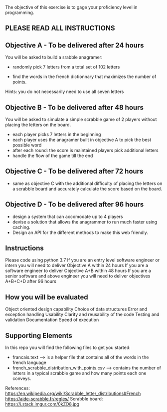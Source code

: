 
The objective of this exercise is to gage your proficiency level in programming.

PLEASE READ ALL INSTRUCTIONS
----------------------------

Objective A - To be delivered after 24 hours
-----------------------------------
You will be asked to build a srabble anagramer:

* randomly pick 7 letters from a total set of 102 letters

* find the words in the french dictionnary that maximizes the number of points.

Hints: you do not necessarily need to use all seven letters

Objective B - To be delivered after 48 hours
--------------------------------------------
You will be asked to simulate a simple scrabble game of 2 players without placing the letters on the board.

* each player picks 7 letters in the beginning
* each player uses the anagramer built in objective A to pick the best possible word
* after each round:
  the score is maintained
  players pick additional letters
* handle the flow of the game till the end


Objective C - To be delivered after 72 hours
--------------------------------------------
* same as objective C with the additional difficulty of placing the letters on a scrabble board and accurately calculate the score based on the board.

Objective D - To be delivered after 96 hours
--------------------------------------------
* design a system that can accomodate up to 4 players
* devise a solution that allows the anagrammer to run much faster using caching.
* Design an API for the different methods to make this web friendly.


Instructions
------------
Please code using python 3.7
If you are an entry level software engineer or intern you will need to deliver  Objective A within 24 hours
If you are a software engineer to deliver Objective A+B within 48 hours
If you are a senior software and above engineer you will need to deliver objectives A+B+C+D after 96 hours 

How you will be evaluated
-------------------------

Object oriented design capability
Choice of data structures
Error and exception handling
Usability 
Clarity and reusability of the code
Testing and validation
Documentation
Speed of execution



Supporting Elements  
-------------------

In this repo you will find the following files to get you started:

- francais.text --> is a helper file that contains all of the words in the french language
- french_scrabble_distribution_with_points.csv --> contains the number of letters in a typical scrabble game and how many points each one conveys.

References:
https://en.wikipedia.org/wiki/Scrabble_letter_distributions#French
https://aide-scrabble.fr/regles/
Scrabble board: https://i.stack.imgur.com/0kZO8.jpg


 
